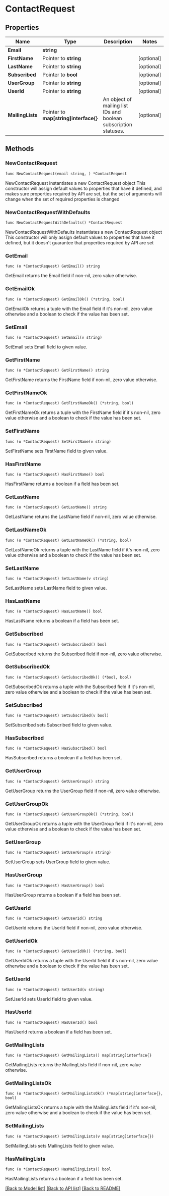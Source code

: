 # ContactRequest

## Properties

Name | Type | Description | Notes
------------ | ------------- | ------------- | -------------
**Email** | **string** |  | 
**FirstName** | Pointer to **string** |  | [optional] 
**LastName** | Pointer to **string** |  | [optional] 
**Subscribed** | Pointer to **bool** |  | [optional] 
**UserGroup** | Pointer to **string** |  | [optional] 
**UserId** | Pointer to **string** |  | [optional] 
**MailingLists** | Pointer to **map[string]interface{}** | An object of mailing list IDs and boolean subscription statuses. | [optional] 

## Methods

### NewContactRequest

`func NewContactRequest(email string, ) *ContactRequest`

NewContactRequest instantiates a new ContactRequest object
This constructor will assign default values to properties that have it defined,
and makes sure properties required by API are set, but the set of arguments
will change when the set of required properties is changed

### NewContactRequestWithDefaults

`func NewContactRequestWithDefaults() *ContactRequest`

NewContactRequestWithDefaults instantiates a new ContactRequest object
This constructor will only assign default values to properties that have it defined,
but it doesn't guarantee that properties required by API are set

### GetEmail

`func (o *ContactRequest) GetEmail() string`

GetEmail returns the Email field if non-nil, zero value otherwise.

### GetEmailOk

`func (o *ContactRequest) GetEmailOk() (*string, bool)`

GetEmailOk returns a tuple with the Email field if it's non-nil, zero value otherwise
and a boolean to check if the value has been set.

### SetEmail

`func (o *ContactRequest) SetEmail(v string)`

SetEmail sets Email field to given value.


### GetFirstName

`func (o *ContactRequest) GetFirstName() string`

GetFirstName returns the FirstName field if non-nil, zero value otherwise.

### GetFirstNameOk

`func (o *ContactRequest) GetFirstNameOk() (*string, bool)`

GetFirstNameOk returns a tuple with the FirstName field if it's non-nil, zero value otherwise
and a boolean to check if the value has been set.

### SetFirstName

`func (o *ContactRequest) SetFirstName(v string)`

SetFirstName sets FirstName field to given value.

### HasFirstName

`func (o *ContactRequest) HasFirstName() bool`

HasFirstName returns a boolean if a field has been set.

### GetLastName

`func (o *ContactRequest) GetLastName() string`

GetLastName returns the LastName field if non-nil, zero value otherwise.

### GetLastNameOk

`func (o *ContactRequest) GetLastNameOk() (*string, bool)`

GetLastNameOk returns a tuple with the LastName field if it's non-nil, zero value otherwise
and a boolean to check if the value has been set.

### SetLastName

`func (o *ContactRequest) SetLastName(v string)`

SetLastName sets LastName field to given value.

### HasLastName

`func (o *ContactRequest) HasLastName() bool`

HasLastName returns a boolean if a field has been set.

### GetSubscribed

`func (o *ContactRequest) GetSubscribed() bool`

GetSubscribed returns the Subscribed field if non-nil, zero value otherwise.

### GetSubscribedOk

`func (o *ContactRequest) GetSubscribedOk() (*bool, bool)`

GetSubscribedOk returns a tuple with the Subscribed field if it's non-nil, zero value otherwise
and a boolean to check if the value has been set.

### SetSubscribed

`func (o *ContactRequest) SetSubscribed(v bool)`

SetSubscribed sets Subscribed field to given value.

### HasSubscribed

`func (o *ContactRequest) HasSubscribed() bool`

HasSubscribed returns a boolean if a field has been set.

### GetUserGroup

`func (o *ContactRequest) GetUserGroup() string`

GetUserGroup returns the UserGroup field if non-nil, zero value otherwise.

### GetUserGroupOk

`func (o *ContactRequest) GetUserGroupOk() (*string, bool)`

GetUserGroupOk returns a tuple with the UserGroup field if it's non-nil, zero value otherwise
and a boolean to check if the value has been set.

### SetUserGroup

`func (o *ContactRequest) SetUserGroup(v string)`

SetUserGroup sets UserGroup field to given value.

### HasUserGroup

`func (o *ContactRequest) HasUserGroup() bool`

HasUserGroup returns a boolean if a field has been set.

### GetUserId

`func (o *ContactRequest) GetUserId() string`

GetUserId returns the UserId field if non-nil, zero value otherwise.

### GetUserIdOk

`func (o *ContactRequest) GetUserIdOk() (*string, bool)`

GetUserIdOk returns a tuple with the UserId field if it's non-nil, zero value otherwise
and a boolean to check if the value has been set.

### SetUserId

`func (o *ContactRequest) SetUserId(v string)`

SetUserId sets UserId field to given value.

### HasUserId

`func (o *ContactRequest) HasUserId() bool`

HasUserId returns a boolean if a field has been set.

### GetMailingLists

`func (o *ContactRequest) GetMailingLists() map[string]interface{}`

GetMailingLists returns the MailingLists field if non-nil, zero value otherwise.

### GetMailingListsOk

`func (o *ContactRequest) GetMailingListsOk() (*map[string]interface{}, bool)`

GetMailingListsOk returns a tuple with the MailingLists field if it's non-nil, zero value otherwise
and a boolean to check if the value has been set.

### SetMailingLists

`func (o *ContactRequest) SetMailingLists(v map[string]interface{})`

SetMailingLists sets MailingLists field to given value.

### HasMailingLists

`func (o *ContactRequest) HasMailingLists() bool`

HasMailingLists returns a boolean if a field has been set.


[[Back to Model list]](../README.md#documentation-for-models) [[Back to API list]](../README.md#documentation-for-api-endpoints) [[Back to README]](../README.md)



